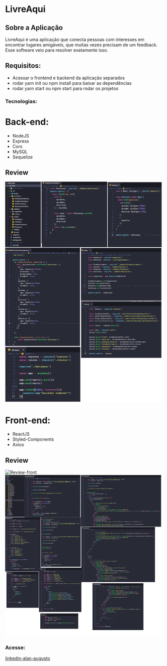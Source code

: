 # LivreAqui

## Sobre a Aplicação


LivreAqui é uma aplicação que conecta pessoas com interesses em encontrar lugares amigáveis, que muitas vezes precisam de um feedback.
Esse software veio para resolver exatamente isso.

## Requisitos:
- Acessar o frontend e backend da aplicação separados
- rodar yarn init ou npm install para baixar as dependências
- rodar yarn start ou npm start para rodar os projetos

### Tecnologias:


# Back-end:
- NodeJS
- Express
- Cors
- MySQL
- Sequelize


## Review

![Review-back](https://github.com/alansouz4/livre-aqui/blob/master/cod%20back.png)



# Front-end:
- ReactJS
- Styled-Components
- Axios

## Review

![Review-front](https://github.com/alansouz4/livre-aqui/blob/master/site.png)
![Review-site](https://github.com/alansouz4/livre-aqui/blob/master/cod%20front.png)


### Acesse: 
[linkedin-alan-augusto](https://www.linkedin.com/in/alan-augusto-/)

